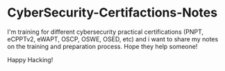 # CyberSecurity-Certifactions-Notes

I'm training for different cybersecurity practical certifications (PNPT, eCPPTv2, eWAPT, OSCP, OSWE, OSED, etc) and i want to share my notes on the training and preparation process. Hope they help someone!

Happy Hacking!
